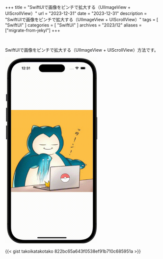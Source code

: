 +++
title = "SwiftUIで画像をピンチで拡大する（UIImageView + UIScrollView）"
url = "2023-12-31"
date = "2023-12-31"
description = "SwiftUIで画像をピンチで拡大する（UIImageView + UIScrollView）"
tags = [
  "SwiftUI"
]
categories = [
  "SwiftUI"
]
archives = "2023/12"
aliases = ["migrate-from-jekyl"]
+++

<br>

SwiftUIで画像をピンチで拡大する（UIImageView + UIScrollView）方法です。

<img src="2023-12-31.gif" width="300px" alt="SwiftUIで画像をピンチで拡大する（UIImageView + UIScrollView）">

{{< gist takoikatakotako 822bc65a643f0538ef91b710c685951a >}}
